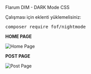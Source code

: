 Flarum DIM - DARK Mode CSS

Çalışması için eklenti yüklemelisiniz:

<div class="highlight highlight-source-shell"><pre>composer require fof/nightmode</pre></div>

**HOME PAGE**

![Home Page](https://image.prntscr.com/image/uzJkq8mkRQu7AdAOIn9Fug.jpg)

**POST PAGE**

![Post Page](https://image.prntscr.com/image/PYZLjB7URY6mZSpXIG7bcg.jpg)
